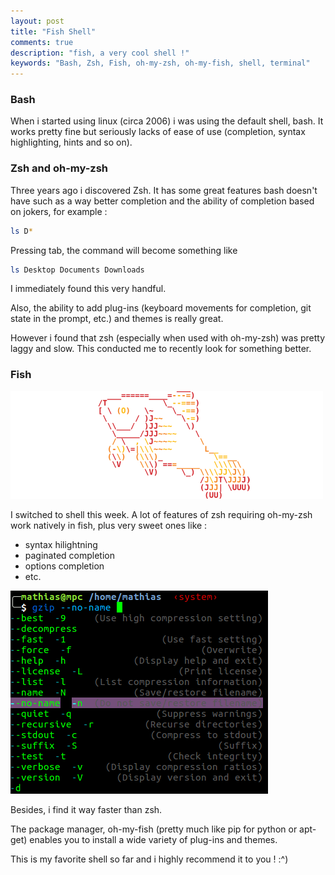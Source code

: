 ```yaml
---
layout: post
title: "Fish Shell"
comments: true
description: "fish, a very cool shell !"
keywords: "Bash, Zsh, Fish, oh-my-zsh, oh-my-fish, shell, terminal"
---
```


### Bash

When i started using linux (circa 2006) i was using the default shell, bash. It works pretty fine but 
seriously lacks of ease of use (completion, syntax highlighting, hints and so on).

### Zsh and oh-my-zsh

Three years ago i discovered Zsh. It has some great features bash doesn't have such as a way better completion and the ability of 
completion based on jokers, for example :

```bash
ls D*
```
Pressing tab, the command will become something like 

```bash
ls Desktop Documents Downloads
```
I immediately found this very handful.

Also, the ability to add plug-ins (keyboard movements for completion, git state in the prompt, etc.) and themes is really great.

However i found that zsh (especially when used with oh-my-zsh) was pretty laggy and slow. This conducted me to recently look 
for something better.

### Fish

![fish_shell](/images/fish_shell.png)

I switched to shell this week. A lot of features of zsh requiring oh-my-zsh work natively in fish, plus very sweet ones like :

* syntax hilightning
* paginated completion
* options completion
* etc.

![fish shell](/images/fish_mat.png)

Besides, i find it way faster than zsh.

The package manager, oh-my-fish (pretty much like pip for python or apt-get) enables you to install a wide variety of plug-ins and themes.

This is my favorite shell so far and i highly recommend it to you ! :^)
